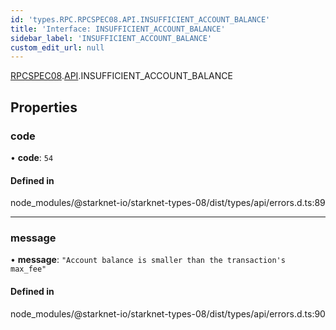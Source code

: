 ```yaml
---
id: 'types.RPC.RPCSPEC08.API.INSUFFICIENT_ACCOUNT_BALANCE'
title: 'Interface: INSUFFICIENT_ACCOUNT_BALANCE'
sidebar_label: 'INSUFFICIENT_ACCOUNT_BALANCE'
custom_edit_url: null
---
```


[RPCSPEC08](../namespaces/types.RPC.RPCSPEC08.md).[API](../namespaces/types.RPC.RPCSPEC08.API.md).INSUFFICIENT_ACCOUNT_BALANCE

## Properties

### code

• **code**: `54`

#### Defined in

node_modules/@starknet-io/starknet-types-08/dist/types/api/errors.d.ts:89

---

### message

• **message**: `"Account balance is smaller than the transaction's max_fee"`

#### Defined in

node_modules/@starknet-io/starknet-types-08/dist/types/api/errors.d.ts:90
